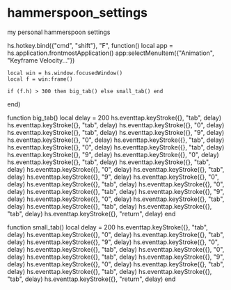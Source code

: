 # hammerspoon_settings
my personal hammerspoon settings


hs.hotkey.bind({"cmd", "shift"}, "F", function()
    local app = hs.application.frontmostApplication()
    app:selectMenuItem({"Animation", "Keyframe Velocity..."})

    local win = hs.window.focusedWindow()
    local f = win:frame()

    if (f.h) > 300 then big_tab() else small_tab() end

  end)

  function big_tab()
    local delay = 200
    hs.eventtap.keyStroke({}, "tab", delay)
    hs.eventtap.keyStroke({}, "tab", delay)
    hs.eventtap.keyStroke({}, "0", delay)
    hs.eventtap.keyStroke({}, "tab", delay)
    hs.eventtap.keyStroke({}, "9", delay)
    hs.eventtap.keyStroke({}, "0", delay)
    hs.eventtap.keyStroke({}, "tab", delay)
    hs.eventtap.keyStroke({}, "0", delay)
    hs.eventtap.keyStroke({}, "tab", delay)
    hs.eventtap.keyStroke({}, "9", delay)
    hs.eventtap.keyStroke({}, "0", delay)
    hs.eventtap.keyStroke({}, "tab", delay)
    hs.eventtap.keyStroke({}, "tab", delay)
    hs.eventtap.keyStroke({}, "0", delay)
    hs.eventtap.keyStroke({}, "tab", delay)
    hs.eventtap.keyStroke({}, "9", delay)
    hs.eventtap.keyStroke({}, "0", delay)
    hs.eventtap.keyStroke({}, "tab", delay)
    hs.eventtap.keyStroke({}, "0", delay)
    hs.eventtap.keyStroke({}, "tab", delay)
    hs.eventtap.keyStroke({}, "9", delay)
    hs.eventtap.keyStroke({}, "0", delay)
    hs.eventtap.keyStroke({}, "tab", delay)
    hs.eventtap.keyStroke({}, "tab", delay)
    hs.eventtap.keyStroke({}, "tab", delay)
    hs.eventtap.keyStroke({}, "return", delay)
  end

  function small_tab()
    local delay = 200
    hs.eventtap.keyStroke({}, "tab", delay)
    hs.eventtap.keyStroke({}, "0", delay)
    hs.eventtap.keyStroke({}, "tab", delay)
    hs.eventtap.keyStroke({}, "9", delay)
    hs.eventtap.keyStroke({}, "0", delay)
    hs.eventtap.keyStroke({}, "tab", delay)
    hs.eventtap.keyStroke({}, "0", delay)
    hs.eventtap.keyStroke({}, "tab", delay)
    hs.eventtap.keyStroke({}, "9", delay)
    hs.eventtap.keyStroke({}, "0", delay)
    hs.eventtap.keyStroke({}, "tab", delay)
    hs.eventtap.keyStroke({}, "tab", delay)
    hs.eventtap.keyStroke({}, "tab", delay)
    hs.eventtap.keyStroke({}, "return", delay)
  end
